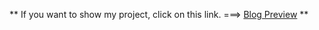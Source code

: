 ** If you want to show my project, click on this link. ===> [Blog Preview](https://alaqili-bolg-preview.netlify.app/) **

